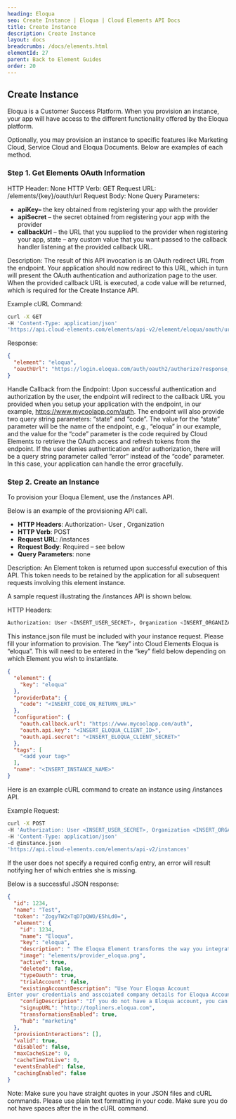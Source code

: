 ```yaml
---
heading: Eloqua
seo: Create Instance | Eloqua | Cloud Elements API Docs
title: Create Instance
description: Create Instance
layout: docs
breadcrumbs: /docs/elements.html
elementId: 27
parent: Back to Element Guides
order: 20
---
```


## Create Instance

Eloqua is a Customer Success Platform. When you provision an instance, your app will have access to the different functionality offered by the Eloqua platform.

Optionally, you may provision an instance to specific features like Marketing Cloud, Service Cloud and Eloqua Documents. Below are examples of each method.

### Step 1. Get Elements OAuth Information

HTTP Header: None
HTTP Verb: GET
Request URL: /elements/{key}/oauth/url
Request Body: None
Query Parameters:

* __apiKey–__ the key obtained from registering your app with the provider
* __apiSecret__ – the secret obtained from registering your app with the provider
* __callbackUrl__ – the URL that you supplied to the provider when registering your app, state – any custom value that you want passed to the callback handler listening at the provided callback URL.

Description: The result of this API invocation is an OAuth redirect URL from the endpoint. Your application should now redirect to this URL, which in turn will present the OAuth authentication and authorization page to the user. When the provided callback URL is executed, a code value will be returned, which is required for the Create Instance API.

Example cURL Command:

```bash
curl -X GET
-H 'Content-Type: application/json'
'https://api.cloud-elements.com/elements/api-v2/element/eloqua/oauth/url?apiKey=insert_client_id&apiSecret=insert_client_secret&callbackUrl=https://www.mycoolapp.com/auth'
```

Response:

```json
{
  "element": "eloqua",
  "oauthUrl": "https://login.eloqua.com/auth/oauth2/authorize?response_type=code&client_id=fake_client_id&redirect_uri=https://www.demonstrab.ly&state=eloqua"
}
```

Handle Callback from the Endpoint:
Upon successful authentication and authorization by the user, the endpoint will redirect to the callback URL you provided when you setup your application with the endpoint, in our example, https://www.mycoolapp.com/auth. The endpoint will also provide two query string parameters: “state” and “code”. The value for the “state” parameter will be the name of the endpoint, e.g., “eloqua” in our example, and the value for the “code” parameter is the code required by Cloud Elements to retrieve the OAuth access and refresh tokens from the endpoint. If the user denies authentication and/or authorization, there will be a query string parameter called “error” instead of the “code” parameter. In this case, your application can handle the error gracefully.

### Step 2. Create an Instance

To provision your Eloqua Element, use the /instances API.

Below is an example of the provisioning API call.

* __HTTP Headers__: Authorization- User <user secret>, Organization <organization secret>
* __HTTP Verb__: POST
* __Request URL__: /instances
* __Request Body__: Required – see below
* __Query Parameters__: none

Description: An Element token is returned upon successful execution of this API. This token needs to be retained by the application for all subsequent requests involving this element instance.

A sample request illustrating the /instances API is shown below.

HTTP Headers:

```bash
Authorization: User <INSERT_USER_SECRET>, Organization <INSERT_ORGANIZATION_SECRET>

```
This instance.json file must be included with your instance request.  Please fill your information to provision.  The “key” into Cloud Elements Eloqua is “eloqua”.  This will need to be entered in the “key” field below depending on which Element you wish to instantiate.

```json
{
  "element": {
    "key": "eloqua"
  },
  "providerData": {
    "code": "<INSERT_CODE_ON_RETURN_URL>"
  },
  "configuration": {
    "oauth.callback.url": "https://www.mycoolapp.com/auth",
    "oauth.api.key": "<INSERT_ELOQUA_CLIENT_ID>",
    "oauth.api.secret": "<INSERT_ELOQUA_CLIENT_SECRET>"
  },
  "tags": [
    "<add your tag>"
  ],
  "name": "<INSERT_INSTANCE_NAME>"
}
```

Here is an example cURL command to create an instance using /instances API.

Example Request:

```bash
curl -X POST
-H 'Authorization: User <INSERT_USER_SECRET>, Organization <INSERT_ORGANIZATION_SECRET>'
-H 'Content-Type: application/json'
-d @instance.json
'https://api.cloud-elements.com/elements/api-v2/instances'
```

If the user does not specify a required config entry, an error will result notifying her of which entries she is missing.

Below is a successful JSON response:

```json
{
  "id": 1234,
  "name": "Test",
  "token": "ZogyTW2xTqD7pQWO/E5hLd0=",
  "element": {
    "id": 1234,
    "name": "Eloqua",
    "key": "eloqua",
    "description": " The Eloqua Element transforms the way you integrate sales and marketing data with your applications, by allowing you to integrate a leading Marketing Automation service in a fraction of the time, with a fraction of the code. Your marketing campaigns, leads and contacts can now be all in one place, integrated seamlessly into your application.",
    "image": "elements/provider_eloqua.png",
    "active": true,
    "deleted": false,
    "typeOauth": true,
    "trialAccount": false,
    "existingAccountDescription": "Use Your Eloqua Account
Enter your credentials and asscoiated company details for Eloqua Account.",
    "configDescription": "If you do not have a Eloqua account, you can create one at Eloqua Registration",
    "signupURL": "http://topliners.eloqua.com",
    "transformationsEnabled": true,
    "hub": "marketing"
  },
  "provisionInteractions": [],
  "valid": true,
  "disabled": false,
  "maxCacheSize": 0,
  "cacheTimeToLive": 0,
  "eventsEnabled": false,
  "cachingEnabled": false
}
```

Note:  Make sure you have straight quotes in your JSON files and cURL commands.  Please use plain text formatting in your code.  Make sure you do not have spaces after the in the cURL command.
